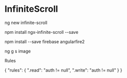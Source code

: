 # InfiniteScroll

ng new infinite-scroll

npm install ngx-infinite-scroll --save

npm install --save firebase angularfire2

ng g s image

Rules

{
  "rules": {
    ".read": "auth != null",
    ".write": "auth != null"
  }
}